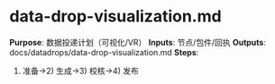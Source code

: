 # data-drop-visualization.md

**Purpose**: 数据投递计划（可视化/VR）
**Inputs**: 节点/包件/回执
**Outputs**: docs/datadrops/data-drop-visualization.md
**Steps**:

1. 准备→2) 生成→3) 校核→4) 发布
